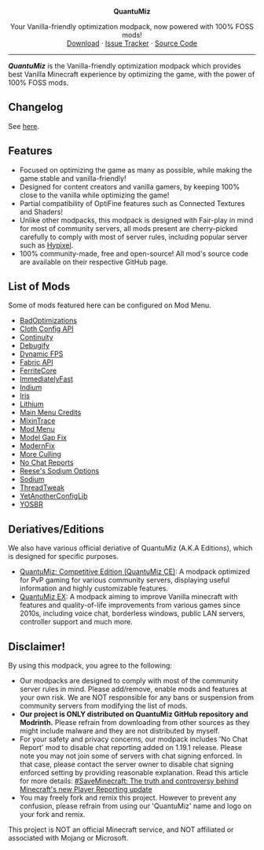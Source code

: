 <!-- TITLE -->
<p align="center">
  <b>QuantuMiz</b>
  <p align="center">
    Your Vanilla-friendly optimization modpack, now powered with 100% FOSS mods!
    <br />
    <a href="https://modrinth.com/modpack/quantumiz/versions">Download</a>
    ·
    <a href="https://github.com/QuantuMiz/QuantuMiz/issues">Issue Tracker</a>
    ·
    <a href="https://github.com/QuantuMiz/QuantuMiz">Source Code</a>
  </p>
</p>

---

***QuantuMiz*** is the Vanilla-friendly optimization modpack which provides best Vanilla Minecraft experience by optimizing the game, with the power of 100% FOSS mods.

## Changelog
See [here](https://github.com/QuantuMiz/QuantuMiz/releases).

## Features
* Focused on optimizing the game as many as possible, while making the game stable and vanilla-friendly!
* Designed for content creators and vanilla gamers, by keeping 100% close to the vanilla while optimizing the game!
* Partial compatibility of OptiFine features such as Connected Textures and Shaders!
* Unlike other modpacks, this modpack is designed with Fair-play in mind for most of community servers, all mods present are cherry-picked carefully to comply with most of server rules, including popular server such as [Hypixel](https://hypixel.net).
* 100% community-made, free and open-source! All mod's source code are available on their respective GitHub page.

## List of Mods
Some of mods featured here can be configured on Mod Menu.

* [BadOptimizations](https://modrinth.com/mod/badoptimizations)
* [Cloth Config API](https://modrinth.com/mod/cloth-config)
* [Continuity](https://modrinth.com/mod/continuity)
* [Debugify](https://modrinth.com/mod/debugify)
* [Dynamic FPS](https://modrinth.com/mod/dynamic-fps)
* [Fabric API](https://modrinth.com/mod/fabric-api)
* [FerriteCore](https://modrinth.com/mod/ferrite-core)
* [ImmediatelyFast](https://modrinth.com/mod/immediatelyfast)
* [Indium](https://modrinth.com/mod/indium)
* [Iris](https://modrinth.com/mod/iris)
* [Lithium](https://modrinth.com/mod/lithium)
* [Main Menu Credits](https://modrinth.com/mod/main-menu-credits)
* [MixinTrace](https://modrinth.com/mod/mixintrace)
* [Mod Menu](https://modrinth.com/mod/modmenu)
* [Model Gap Fix](https://modrinth.com/mod/modelfix)
* [ModernFix](https://modrinth.com/mod/modernfix)
* [More Culling](https://modrinth.com/mod/moreculling)
* [No Chat Reports](https://modrinth.com/mod/no-chat-reports)
* [Reese's Sodium Options](https://modrinth.com/mod/reeses-sodium-options)
* [Sodium](https://modrinth.com/mod/sodium)
* [ThreadTweak](https://modrinth.com/mod/threadtweak)
* [YetAnotherConfigLib](https://modrinth.com/mod/yacl)
* [YOSBR](https://modrinth.com/mod/yosbr)

## Deriatives/Editions
We also have various official deriative of QuantuMiz (A.K.A Editions), which is designed for specific purposes.

* [QuantuMiz: Competitive Edition (QuantuMiz CE)](https://modrinth.com/modpack/quantumiz-ce): A modpack optimized for PvP gaming for various community servers, displaying useful information and highly customizable features.
* [QuantuMiz EX](https://modrinth.com/modpack/quantumiz-ex): A modpack aiming to improve Vanilla minecraft with features and quality-of-life improvements from various games since 2010s, including voice chat, borderless windows, public LAN servers, controller support and much more.

## Disclaimer!
By using this modpack, you agree to the following:
* Our modpacks are designed to comply with most of the community server rules in mind. Please add/remove, enable mods and features at your own risk. We are NOT responsible for any bans or suspension from community servers from modifying the list of mods.
* **Our project is ONLY distributed on QuantuMiz GitHub repository and Modrinth.** Please refrain from downloading from other sources as they might include malware and they are not distributed by myself.
* For your safety and privacy concerns, our modpack includes 'No Chat Report' mod to disable chat reporting added on 1.19.1 release. Please note you may not join some of servers with chat signing enforced. In that case, please contact the server owner to disable chat signing enforced setting by providing reasonable explanation. Read this article for more details: [#SaveMinecraft: The truth and controversy behind Minecraft's new Player Reporting update](https://www.windowscentral.com/gaming/minecraft/saveminecraft-the-truth-and-controversy-behind-minecrafts-new-player-reporting)
* You may freely fork and remix this project. However to prevent any confusion, please refrain from using our 'QuantuMiz' name and logo on your fork and remix.

This project is NOT an official Minecraft service, and NOT affiliated or associated with Mojang or Microsoft.
